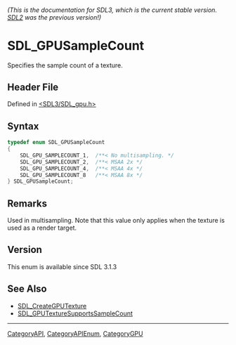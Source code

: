 ###### (This is the documentation for SDL3, which is the current stable version. [SDL2](https://wiki.libsdl.org/SDL2/) was the previous version!)
# SDL_GPUSampleCount

Specifies the sample count of a texture.

## Header File

Defined in [<SDL3/SDL_gpu.h>](https://github.com/libsdl-org/SDL/blob/main/include/SDL3/SDL_gpu.h)

## Syntax

```c
typedef enum SDL_GPUSampleCount
{
    SDL_GPU_SAMPLECOUNT_1,  /**< No multisampling. */
    SDL_GPU_SAMPLECOUNT_2,  /**< MSAA 2x */
    SDL_GPU_SAMPLECOUNT_4,  /**< MSAA 4x */
    SDL_GPU_SAMPLECOUNT_8   /**< MSAA 8x */
} SDL_GPUSampleCount;
```

## Remarks

Used in multisampling. Note that this value only applies when the texture
is used as a render target.

## Version

This enum is available since SDL 3.1.3

## See Also

- [SDL_CreateGPUTexture](SDL_CreateGPUTexture)
- [SDL_GPUTextureSupportsSampleCount](SDL_GPUTextureSupportsSampleCount)

----
[CategoryAPI](CategoryAPI), [CategoryAPIEnum](CategoryAPIEnum), [CategoryGPU](CategoryGPU)

